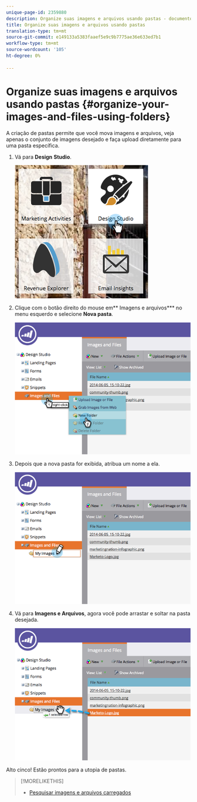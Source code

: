 ```yaml
---
unique-page-id: 2359880
description: Organize suas imagens e arquivos usando pastas - documentos do Marketo - documentação do produto
title: Organize suas imagens e arquivos usando pastas
translation-type: tm+mt
source-git-commit: e149133a5383faaef5e9c9b7775ae36e633ed7b1
workflow-type: tm+mt
source-wordcount: '105'
ht-degree: 0%

---
```



# Organize suas imagens e arquivos usando pastas {#organize-your-images-and-files-using-folders}

A criação de pastas permite que você mova imagens e arquivos, veja apenas o conjunto de imagens desejado e faça upload diretamente para uma pasta específica.

1. Vá para **Design** **Studio**.

   ![](assets/designstudio-7.png)

1. Clique com o botão direito do mouse em** Imagens e arquivos*** no menu esquerdo e selecione **Nova pasta**.

   ![](assets/image2014-9-16-11-3a25-3a45.png)

1. Depois que a nova pasta for exibida, atribua um nome a ela.

   ![](assets/image2014-9-16-11-3a25-3a53.png)

1. Vá para **Imagens e Arquivos**, agora você pode arrastar e soltar na pasta desejada.

   ![](assets/image2014-9-16-11-3a26-3a0.png)

Alto cinco! Estão prontos para a utopia de pastas.

>[!MORELIKETHIS]
>
>* [Pesquisar imagens e arquivos carregados](search-uploaded-images-and-files.md)

>



